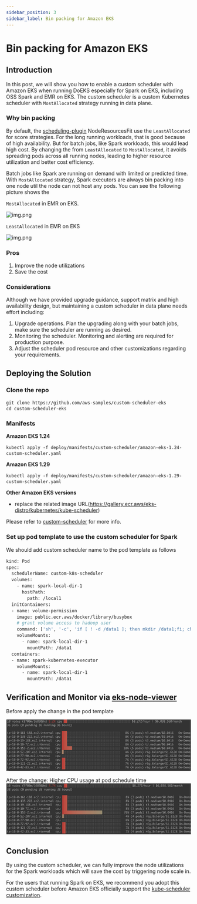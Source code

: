 ```yaml
---
sidebar_position: 3
sidebar_label: Bin packing for Amazon EKS
---
```



# Bin packing for Amazon EKS

## Introduction
In this post, we will show you how to enable a custom scheduler with Amazon EKS when running DoEKS especially for Spark on EKS, including OSS Spark and EMR on EKS. The custom scheduler is a custom Kubernetes scheduler with ```MostAllocated``` strategy running in data plane.

### Why bin packing
By default, the [scheduling-plugin](https://kubernetes.io/docs/reference/scheduling/config/#scheduling-plugins) NodeResourcesFit use the ```LeastAllocated``` for score strategies. For the long running workloads, that is good because of high availability. But for batch jobs, like Spark workloads, this would lead high cost. By changing the from ```LeastAllocated``` to ```MostAllocated```, it avoids spreading pods across all running nodes, leading to higher resource utilization and better cost efficiency.

Batch jobs like Spark are running on demand with limited or predicted time. With ```MostAllocated``` strategy, Spark executors are always bin packing into one node util the node can not host any pods. You can see the following picture shows the

```MostAllocated``` in EMR on EKS.

![img.png](img/binpack_singlejob.gif)


```LeastAllocated``` in EMR on EKS

![img.png](img/no_binpacking.gif)

### Pros
1) Improve the node utilizations
2) Save the cost

### Considerations
Although we have provided upgrade guidance, support matrix and high availability design, but maintaining a custom scheduler in data plane needs effort including:
1) Upgrade operations. Plan the upgrading along with your batch jobs, make sure the scheduler are running as desired.
2) Monitoring the scheduler. Monitoring and alerting are required for production purpose.
3) Adjust the scheduler pod resource and other customizations regarding your requirements.

## Deploying the Solution

### Clone the repo

```shell
git clone https://github.com/aws-samples/custom-scheduler-eks
cd custom-scheduler-eks
```

### Manifests

**Amazon EKS 1.24**

```shell
kubectl apply -f deploy/manifests/custom-scheduler/amazon-eks-1.24-custom-scheduler.yaml
```

**Amazon EKS 1.29**

```shell
kubectl apply -f deploy/manifests/custom-scheduler/amazon-eks-1.29-custom-scheduler.yaml
```

**Other Amazon EKS versions**

* replace the related image URL(https://gallery.ecr.aws/eks-distro/kubernetes/kube-scheduler)

Please refer to [custom-scheduler](https://github.com/aws-samples/custom-scheduler-eks) for more info.

### Set up pod template to use the custom scheduler for Spark
We should add custom scheduler name to the pod template as follows
```bash
kind: Pod
spec:
  schedulerName: custom-k8s-scheduler
  volumes:
    - name: spark-local-dir-1
      hostPath:
        path: /local1
  initContainers:
  - name: volume-permission
    image: public.ecr.aws/docker/library/busybox
    # grant volume access to hadoop user
    command: ['sh', '-c', 'if [ ! -d /data1 ]; then mkdir /data1;fi; chown -R 999:1000 /data1']
    volumeMounts:
      - name: spark-local-dir-1
        mountPath: /data1
  containers:
  - name: spark-kubernetes-executor
    volumeMounts:
      - name: spark-local-dir-1
        mountPath: /data1
```


## Verification and Monitor via [eks-node-viewer](https://github.com/awslabs/eks-node-viewer)

Before apply the change in the pod template

![img.png](img/before-binpacking.png)

After the change:  Higher CPU usage at pod schedule time
![img.png](img/after-binpacking.png)

## Conclusion

By using the custom scheduler, we can fully improve the node utilizations for the Spark workloads which will save the cost by triggering node scale in.

For the users that running Spark on EKS, we recommend you adopt this custom scheduler before Amazon EKS officially support the [kube-scheduler customization](https://github.com/aws/containers-roadmap/issues/1468).
